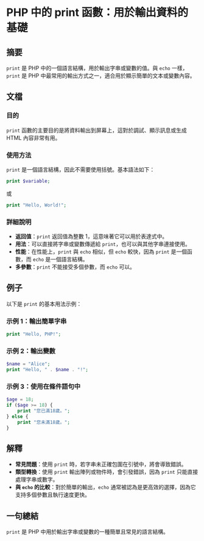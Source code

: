 <!--
Meta Description: # PHP 中的 print 函數：用於輸出資料的基礎 ## 摘要 `print` 是 PHP 中的一個語言結構，用於輸出字串或變數的值。與 `echo` 一樣，`print` 是 PHP 中最常用的輸出方式之一，適合用於顯示簡單的文本或變數內容。 ## 文檔 ### 目的 `print` 函數的主...
Meta Keywords: print, php, echo, hello, 是一個語言結構
-->

# PHP 中的 print 函數：用於輸出資料的基礎

## 摘要
`print` 是 PHP 中的一個語言結構，用於輸出字串或變數的值。與 `echo` 一樣，`print` 是 PHP 中最常用的輸出方式之一，適合用於顯示簡單的文本或變數內容。

## 文檔
### 目的
`print` 函數的主要目的是將資料輸出到屏幕上，這對於調試、顯示訊息或生成 HTML 內容非常有用。

### 使用方法
`print` 是一個語言結構，因此不需要使用括號。基本語法如下：

```php
print $variable;
```

或

```php
print "Hello, World!";
```

### 詳細說明
- **返回值**：`print` 返回值為整數 1，這意味著它可以用於表達式中。
- **用法**：可以直接將字串或變數傳遞給 `print`，也可以與其他字串連接使用。
- **性能**：在性能上，`print` 與 `echo` 相似，但 `echo` 較快，因為 `print` 是一個函數，而 `echo` 是一個語言結構。
- **多參數**：`print` 不能接受多個參數，而 `echo` 可以。

## 例子
以下是 `print` 的基本用法示例：

### 示例 1：輸出簡單字串
```php
print "Hello, PHP!";
```

### 示例 2：輸出變數
```php
$name = "Alice";
print "Hello, " . $name . "!";
```

### 示例 3：使用在條件語句中
```php
$age = 18;
if ($age >= 18) {
    print "您已滿18歲。";
} else {
    print "您未滿18歲。";
}
```

## 解釋
- **常見問題**：使用 `print` 時，若字串未正確包圍在引號中，將會導致錯誤。
- **類型轉換**：使用 `print` 輸出陣列或物件時，會引發錯誤，因為 `print` 只能直接處理字串或數字。
- **與 `echo` 的比較**：對於簡單的輸出，`echo` 通常被認為是更高效的選擇，因為它支持多個參數且執行速度更快。

## 一句總結
`print` 是 PHP 中用於輸出字串或變數的一種簡單且常見的語言結構。